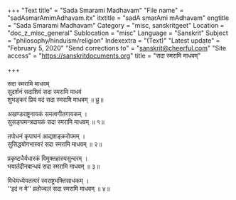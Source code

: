 +++
"Text title" = "Sada Smarami Madhavam"
"File name" = "sadAsmarAmimAdhavam.itx"
itxtitle = "sadA smarAmi mAdhavam"
engtitle = "Sada Smarami Madhavam"
Category = "misc, sanskritgeet"
Location = "doc_z_misc_general"
Sublocation = "misc"
Language = "Sanskrit"
Subject = "philosophy/hinduism/religion"
Indexextra = "(Text)"
"Latest update" = "February 5, 2020"
"Send corrections to" = "sanskrit@cheerful.com"
"Site access" = "https://sanskritdocuments.org"
title = "सदा स्मरामि माधवम्"

+++
  
 सदा स्मरामि माधवम्   
सुदर्शनं सदाशिवं सदा स्मरामि माधवं  
शुभङ्करं प्रियं वदं सदा स्मरामि माधवम् ॥ ध्रु॥  
  
अखण्डराष्ट्रनायकं समत्वगीतगायकम् ।  
सुसङ्घमन्त्रदायकं सदा स्मरामि माधवम् ॥ १॥  
  
तपोधनं कृपाघनं आद्यशङ्करोपमम् ।  
सुसिद्धयोगभास्वरं सदा स्मरामि माधवम् ॥ २॥  
  
प्रकृष्टधैर्यधारकं विमुक्तहास्यसुन्दरम् ।  
भयार्तदीनबान्धवं सदा स्मरामि माधवम् ॥ ३॥  
  
विधेयध्येयतत्परं स्वराष्ट्रभक्तिसाधकम् ।  
''इदं न मे'' व्रतोज्वलं सदा स्मरामि माधवम् ॥ ४॥  
  
  
  

